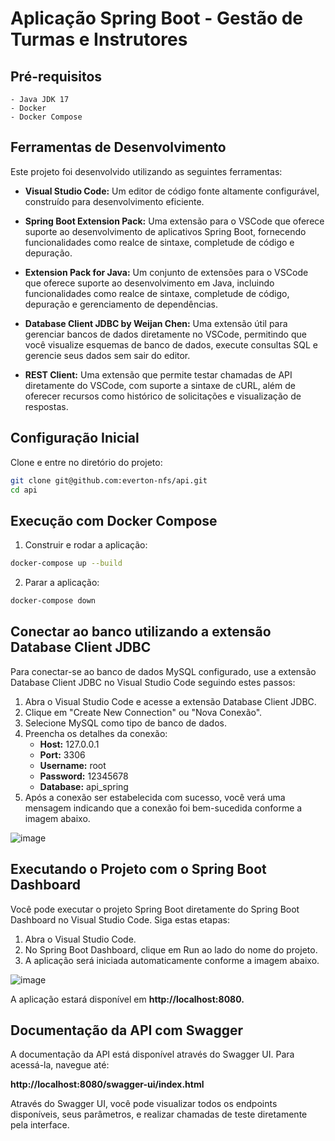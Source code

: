 # Aplicação Spring Boot - Gestão de Turmas e Instrutores


## Pré-requisitos

    - Java JDK 17
    - Docker
    - Docker Compose

## Ferramentas de Desenvolvimento

Este projeto foi desenvolvido utilizando as seguintes ferramentas:

 - **Visual Studio Code:** Um editor de código fonte altamente configurável, construído para desenvolvimento eficiente.

 - **Spring Boot Extension Pack:** Uma extensão para o VSCode que oferece suporte ao desenvolvimento de aplicativos Spring Boot, fornecendo funcionalidades como realce de sintaxe, completude de código e depuração.

 - **Extension Pack for Java:** Um conjunto de extensões para o VSCode que oferece suporte ao desenvolvimento em Java, incluindo funcionalidades como realce de sintaxe, completude de código, depuração e gerenciamento de dependências.

 - **Database Client JDBC by Weijan Chen:** Uma extensão útil para gerenciar bancos de dados diretamente no VSCode, permitindo que você visualize esquemas de banco de dados, execute consultas SQL e gerencie seus dados sem sair do editor.
   
 - **REST Client:** Uma extensão que permite testar chamadas de API diretamente do VSCode, com suporte a sintaxe de cURL, além de oferecer recursos como histórico de solicitações e visualização de respostas.

## Configuração Inicial

Clone e entre no diretório do projeto:

```sh
git clone git@github.com:everton-nfs/api.git
cd api
```
## Execução com Docker Compose

1. Construir e rodar a aplicação:

```sh
docker-compose up --build
```

2. Parar a aplicação:

```sh
docker-compose down
```
## Conectar ao banco utilizando a extensão Database Client JDBC

Para conectar-se ao banco de dados MySQL configurado, use a extensão Database Client JDBC no Visual Studio Code seguindo estes passos:

1. Abra o Visual Studio Code e acesse a extensão Database Client JDBC.
2. Clique em "Create New Connection" ou "Nova Conexão".
3. Selecione MySQL como tipo de banco de dados.
4. Preencha os detalhes da conexão:
   - **Host:** 127.0.0.1
   - **Port:** 3306
   - **Username:** root
   - **Password:** 12345678
   - **Database:** api_spring
5. Após a conexão ser estabelecida com sucesso, você verá uma mensagem indicando que a conexão foi bem-sucedida conforme a imagem abaixo.

![image](https://github.com/everton-nfs/api/assets/43849964/7b6b0616-1571-4986-9a48-d7168b32b5d7)

## Executando o Projeto com o Spring Boot Dashboard

Você pode executar o projeto Spring Boot diretamente do Spring Boot Dashboard no Visual Studio Code. Siga estas etapas:

1. Abra o Visual Studio Code.
2. No Spring Boot Dashboard, clique em Run ao lado do nome do projeto.
3. A aplicação será iniciada automaticamente conforme a imagem abaixo.

![image](https://github.com/everton-nfs/api/assets/43849964/48e939e5-0e70-4116-a1d5-9ab0d3ef15f0)

A aplicação estará disponível em **http://localhost:8080.**

## Documentação da API com Swagger

A documentação da API está disponível através do Swagger UI. Para acessá-la, navegue até:

**http://localhost:8080/swagger-ui/index.html**

Através do Swagger UI, você pode visualizar todos os endpoints disponíveis, seus parâmetros, e realizar chamadas de teste diretamente pela interface.

